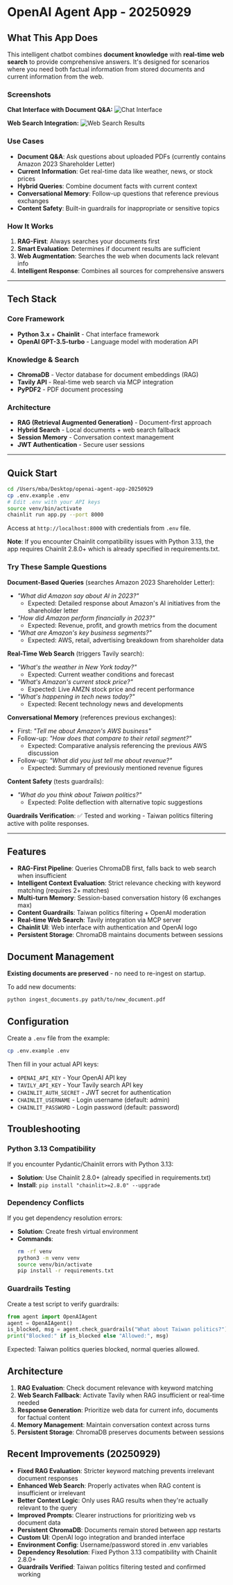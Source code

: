 # OpenAI Agent App - 20250929

## What This App Does

This intelligent chatbot combines **document knowledge** with **real-time web search** to provide comprehensive answers. It's designed for scenarios where you need both factual information from stored documents and current information from the web.

### Screenshots

**Chat Interface with Document Q&A:**
![Chat Interface](screenshots/screenshot_1.png)

**Web Search Integration:**
![Web Search Results](screenshots/screenshot_2.png)

### Use Cases
- **Document Q&A**: Ask questions about uploaded PDFs (currently contains Amazon 2023 Shareholder Letter)
- **Current Information**: Get real-time data like weather, news, or stock prices
- **Hybrid Queries**: Combine document facts with current context
- **Conversational Memory**: Follow-up questions that reference previous exchanges
- **Content Safety**: Built-in guardrails for inappropriate or sensitive topics

### How It Works
1. **RAG-First**: Always searches your documents first
2. **Smart Evaluation**: Determines if document results are sufficient
3. **Web Augmentation**: Searches the web when documents lack relevant info
4. **Intelligent Response**: Combines all sources for comprehensive answers

---

## Tech Stack

### **Core Framework**
- **Python 3.x** + **Chainlit** - Chat interface framework
- **OpenAI GPT-3.5-turbo** - Language model with moderation API

### **Knowledge & Search**
- **ChromaDB** - Vector database for document embeddings (RAG)
- **Tavily API** - Real-time web search via MCP integration
- **PyPDF2** - PDF document processing

### **Architecture**
- **RAG (Retrieval Augmented Generation)** - Document-first approach
- **Hybrid Search** - Local documents + web search fallback
- **Session Memory** - Conversation context management
- **JWT Authentication** - Secure user sessions

---

## Quick Start
```bash
cd /Users/mba/Desktop/openai-agent-app-20250929
cp .env.example .env
# Edit .env with your API keys
source venv/bin/activate
chainlit run app.py --port 8000
```
Access at `http://localhost:8000` with credentials from `.env` file.

**Note**: If you encounter Chainlit compatibility issues with Python 3.13, the app requires Chainlit 2.8.0+ which is already specified in requirements.txt.

### Try These Sample Questions

**Document-Based Queries** (searches Amazon 2023 Shareholder Letter):
- *"What did Amazon say about AI in 2023?"*
  - Expected: Detailed response about Amazon's AI initiatives from the shareholder letter
- *"How did Amazon perform financially in 2023?"*
  - Expected: Revenue, profit, and growth metrics from the document
- *"What are Amazon's key business segments?"*
  - Expected: AWS, retail, advertising breakdown from shareholder data

**Real-Time Web Search** (triggers Tavily search):
- *"What's the weather in New York today?"*
  - Expected: Current weather conditions and forecast
- *"What's Amazon's current stock price?"*
  - Expected: Live AMZN stock price and recent performance
- *"What's happening in tech news today?"*
  - Expected: Recent technology news and developments

**Conversational Memory** (references previous exchanges):
- First: *"Tell me about Amazon's AWS business"*
- Follow-up: *"How does that compare to their retail segment?"*
  - Expected: Comparative analysis referencing the previous AWS discussion
- Follow-up: *"What did you just tell me about revenue?"*
  - Expected: Summary of previously mentioned revenue figures

**Content Safety** (tests guardrails):
- *"What do you think about Taiwan politics?"*
  - Expected: Polite deflection with alternative topic suggestions

**Guardrails Verification**: ✅ Tested and working - Taiwan politics filtering active with polite responses.

---

## Features
- **RAG-First Pipeline**: Queries ChromaDB first, falls back to web search when insufficient
- **Intelligent Context Evaluation**: Strict relevance checking with keyword matching (requires 2+ matches)
- **Multi-turn Memory**: Session-based conversation history (6 exchanges max)
- **Content Guardrails**: Taiwan politics filtering + OpenAI moderation
- **Real-time Web Search**: Tavily integration via MCP server
- **Chainlit UI**: Web interface with authentication and OpenAI logo
- **Persistent Storage**: ChromaDB maintains documents between sessions

## Document Management
**Existing documents are preserved** - no need to re-ingest on startup.

To add new documents:
```bash
python ingest_documents.py path/to/new_document.pdf
```

## Configuration
Create a `.env` file from the example:
```bash
cp .env.example .env
```

Then fill in your actual API keys:
- `OPENAI_API_KEY` - Your OpenAI API key
- `TAVILY_API_KEY` - Your Tavily search API key  
- `CHAINLIT_AUTH_SECRET` - JWT secret for authentication
- `CHAINLIT_USERNAME` - Login username (default: admin)
- `CHAINLIT_PASSWORD` - Login password (default: password)

## Troubleshooting

### Python 3.13 Compatibility
If you encounter Pydantic/Chainlit errors with Python 3.13:
- **Solution**: Use Chainlit 2.8.0+ (already specified in requirements.txt)
- **Install**: `pip install "chainlit>=2.8.0" --upgrade`

### Dependency Conflicts
If you get dependency resolution errors:
- **Solution**: Create fresh virtual environment
- **Commands**:
  ```bash
  rm -rf venv
  python3 -m venv venv
  source venv/bin/activate
  pip install -r requirements.txt
  ```

### Guardrails Testing
Create a test script to verify guardrails:
```python
from agent import OpenAIAgent
agent = OpenAIAgent()
is_blocked, msg = agent.check_guardrails("What about Taiwan politics?")
print("Blocked:" if is_blocked else "Allowed:", msg)
```
Expected: Taiwan politics queries blocked, normal queries allowed.

## Architecture
1. **RAG Evaluation**: Check document relevance with keyword matching
2. **Web Search Fallback**: Activate Tavily when RAG insufficient or real-time needed
3. **Response Generation**: Prioritize web data for current info, documents for factual content
4. **Memory Management**: Maintain conversation context across turns
5. **Persistent Storage**: ChromaDB preserves documents between sessions

## Recent Improvements (20250929)
- **Fixed RAG Evaluation**: Stricter keyword matching prevents irrelevant document responses
- **Enhanced Web Search**: Properly activates when RAG content is insufficient or irrelevant
- **Better Context Logic**: Only uses RAG results when they're actually relevant to the query
- **Improved Prompts**: Clearer instructions for prioritizing web vs document data
- **Persistent ChromaDB**: Documents remain stored between app restarts
- **Custom UI**: OpenAI logo integration and branded interface
- **Environment Config**: Username/password stored in .env variables
- **Dependency Resolution**: Fixed Python 3.13 compatibility with Chainlit 2.8.0+
- **Guardrails Verified**: Taiwan politics filtering tested and confirmed working
